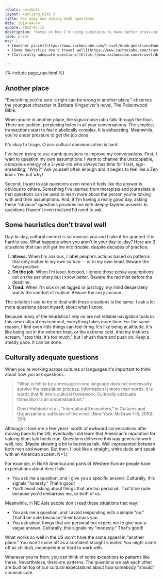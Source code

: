 ```yaml
---
robots: norobots
layout: kaoliang_nite_3
title: Far away and asking dumb questions
date: 2019-04-04
update: 2022-05-15
description: "Notes on how I'm using questions to have better cross-cultural conversations"
lede: print
nav: | 
 + [Another place](https://www.zachmccabe.com/travel/dumb-questions#another-place)
 + [Some heuristics don't travel well](https://www.zachmccabe.com/travel/dumb-questions#some-heuristics-dont-travel-well)
 + [Culturally adequate questions](https://www.zachmccabe.com/travel/dumb-questions#culturally-adequate-questions)
 
---
```



{% include page_nav.html %}



## Another place

"Everything you're sure is right can be wrong in another place," observes the youngest character in Barbara Kingsolver's novel, The Poisonwood Bible.

When you're in another place, the signal:noise ratio falls through the floor. There are sudden, perplexing holes in all your conversations. The simplest transactions start to feel diabolically complex. It is exhausting. Meanwhile, you're under pressure to get the job done.

It's okay to triage. Cross-cultural communication is hard.

I've been trying to use dumb questions to improve my conversations. First, I want to question my own assumptions. I want to channel the unstoppable, obnoxious energy of a 3-year-old who always has time for 1 last, ego-shredding, "Why?" Ask yourself often enough and it begins to feel like a Zen koan. Yes but why!

Second, I want to ask questions even when it feels like the answer is obvious to others. Something I've learned from therapists and journalists is that questions can be used to learn more about the person you're talking with and their assumptions. And, if I'm having a really good day, asking these "obvious" questions provides me with deeply-layered answers to questions I haven't even realized I'd need to ask.



## Some heuristics don't travel well

Day-to-day, cultural context is so obvious you and I take it for granted. It is hard to see. What happens when you aren't in your day-to-day? Here are 3 situations that can still get me into trouble, despite decades of practice:

1. **Stress.** When I'm anxious, I label people's actions based on patterns that only matter in my own culture -- or in my own head. Beware the false positive.
2. **On the job.** When I'm laser-focused, I ignore those pesky assumptions out on the periphery but I know better. Beware the red mist before the deadline.
3. **Tired.** When I'm sick or jet lagged or just logy, my mind desperately wants the comfort of routine. Beware the cozy cocoon.

The solution I use to try to deal with these situations is the same. I ask a lot more questions about myself, about what I know.

Because many of the heuristics I rely on are not reliable navigation tools in this new cultural environment, everything takes more time. For the same reason, I find even little things can feel tiring. It's like being at altitude. It's like being out in the extreme heat, or the extreme cold. And my instincts scream, "stop this, it's too much," but I shush them and push on. Keep a steady pace. It can be done.



## Culturally adequate questions

When you're working across cultures or languages it's important to think about how you ask questions.

>"What is felt to be a message in one language does not necessarily survive the translation process. Information is more than words: it is words that fit into a cultural framework. Culturally adequate translation is an undervalued art."
>
> Geert Hofstede et al., "Intercultural Encounters," in Cultures and Organizations: software of the mind. (New York: McGraw Hill, 2010), 394.

Although it took me a few years' worth of awkward conversations after moving back to the US, eventually I did learn that American's reputation for valuing blunt talk holds true. Questions delivered this way generally work well, too. (Maybe skewing a bit to business talk. Well-represented between both men and women. But then, I look like a straight, white dude and speak with an American accent. N=1.)

For example, in North America and parts of Western Europe people have expectations about direct talk: 

+ You ask me a question, and I give you a specific answer. Culturally, this signals "honesty." That's good!
+ You'll avoid asking about things that are too personal. That'd be rude because you'd embarrass me, or both of us.

Meanwhile, in NE Asia people don't read these situations that way:

+ You ask me a question, and I avoid responding with a simple "no." That'd be rude because I'd embarrass you.
+ You ask about things that are personal but expect me to give you a vague answer. Culturally, this signals my "modesty." That's good!

What works so well in the US won't have the same appeal in "another place." You won't come off as a confident straight shooter. You might come off as childish, incompetent or hard to work with.

Wherever you're from, you can think of some exceptions to patterns like these. Nevertheless, there are patterns. The questions we ask each other are built on top of our cultural expectations about how somebody "should" communicate.
